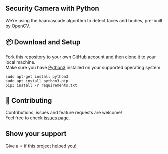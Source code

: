 ## Security Camera with Python

We’re using the haarcascade algorithm to detect faces and bodies, pre-built by OpenCV.

## :package: Download and Setup

[Fork](https://help.github.com/articles/fork-a-repo/) this repository to your own GitHub account and then [clone](https://help.github.com/articles/cloning-a-repository/) it to your local machine.<br />
Make sure you have [Python3](https://www.python.org/download/) installed on your supported operating system.

```shell
sudo apt-get install python3
sudo apt install python3-pip
pip3 install -r requirements.txt
```

## :handshake: Contributing

Contributions, issues and feature requests are welcome!<br />Feel free to check [issues page](https://github.com/gavincapriola/security-camera/issues).

## Show your support

Give a :star: if this project helped you!
